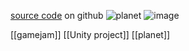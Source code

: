 
[source code](https://github.com/hannesdelbeke/2016-gamejam-planet) on github 
![planet](https://github.com/hannesdelbeke/2016-gamejam-world/assets/3758308/18a13902-2347-4f19-932a-bcd5745c07a5)  ![image](https://github.com/hannesdelbeke/2016-gamejam-world/assets/3758308/d84bb5a8-c554-44e7-a3e7-a55f9e6e70ce)

[[gamejam]]
[[Unity project]]
[[planet]]